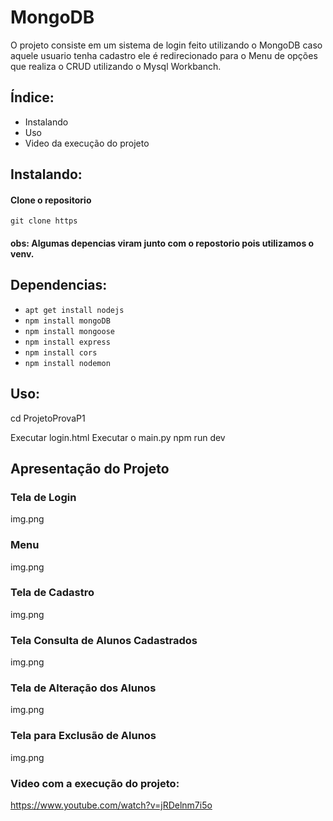 # MongoDB

O projeto consiste em um sistema de login feito utilizando o MongoDB caso aquele usuario tenha cadastro ele é redirecionado para o Menu de opções que realiza o CRUD utilizando o Mysql Workbanch.

## Índice:
 * Instalando
 * Uso
 * Video da execução do projeto

## Instalando:

#### Clone o repositorio
```git clone https```

#### obs: Algumas depencias viram junto com o repostorio pois utilizamos o venv.

## Dependencias:
- ```apt get install nodejs```
- ```npm install mongoDB```
- ```npm install mongoose```
- ```npm install express```
- ```npm install cors```
- ```npm install nodemon```

## Uso:

cd ProjetoProvaP1

Executar login.html
Executar o main.py
npm run dev

## Apresentação do Projeto

### Tela de Login
img.png
### Menu
img.png
### Tela de Cadastro
img.png
### Tela Consulta de Alunos Cadastrados
img.png
### Tela de Alteração dos Alunos
img.png
### Tela para Exclusão de Alunos
img.png

### Video com a execução do projeto:

https://www.youtube.com/watch?v=jRDelnm7i5o